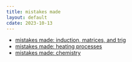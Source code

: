 ```yaml
---
title: mistakes made
layout: default
cdate: 2023-10-13
---
```


- [mistakes made: induction, matrices, and trig](notes/induction_matrices_trig_mistakes)
- [mistakes made: heating processes](notes/heating_processes_mistakes)
- [mistakes made: chemistry](notes/chemistry_topic_mistakes)